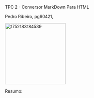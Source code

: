 TPC 2 - Conversor MarkDown Para HTML

Pedro Ribeiro, pg60421, 

<img width="200" height="200" alt="1752183184539" src="https://github.com/user-attachments/assets/c0382365-4f1f-48fb-9f94-c1e56fafa0c3" />

Resumo:


